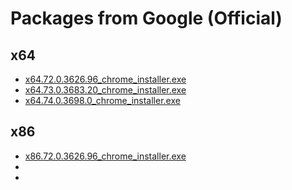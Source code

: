 # Packages from Google (Official)
## x64
* [x64.72.0.3626.96_chrome_installer.exe](sxjJrPjAFDsWhliH)
* [x64.73.0.3683.20_chrome_installer.exe](pVtrEtdg9i8t5FP2)
* [x64.74.0.3698.0_chrome_installer.exe](VkC7KtlqvTLjo93T)
## x86
* [x86.72.0.3626.96_chrome_installer.exe](2t4JyzFKRO03W76M)
* [](3wQ9qW8HmnOmiqDl)
* [](HFkBY29daCT88c3Z)
